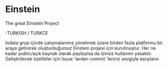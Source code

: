 # Einstein
The great Einstein Project


-TURKISH / TURKCE

Indata grup içinde çalışmalarımız yönetmek üzere birden fazla platformu bir araya getirerek oluşturduğumuz Einstein projesi için kurulmuştur. Her ne kadar public/açık kaynak olarak paylaşılsa da izinsiz kullanımı yasaktır.
Geliştirilecek özellikler için Issue 'lardan commit 'leriniz sevgiyle karşılanır.
